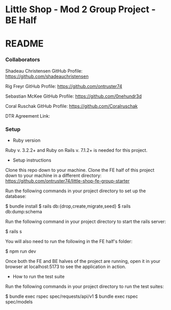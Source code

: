 # Little Shop - Mod 2 Group Project - BE Half

# README

### Collaborators

Shadeau Christensen
GitHub Profile: https://github.com/shadeauchristensen

Rig Freyr
GitHub Profile: https://github.com/ontruster74

Sebastian McKee
GitHub Profile: https://github.com/0nehundr3d

Coral Ruschak
GitHub Profile: https://github.com/Coralruschak

DTR Agreement Link: 

### Setup

* Ruby version

Ruby v. 3.2.2+ and Ruby on Rails v. 7.1.2+ is needed for this project.

* Setup instructions
  
Clone this repo down to your machine.
Clone the FE half of this project down to your machine in a different directory: https://github.com/ontruster74/little-shop-fe-group-starter

Run the following commands in your project directory to set up the database:

  $ bundle install
  $ rails db:{drop,create,migrate,seed}
  $ rails db:dump:schema

Run the following command in your project directory to start the rails server:

  $ rails s

You will also need to run the following in the FE half's folder:

  $ npm run dev

Once both the FE and BE halves of the project are running, open it in your browser at localhost:5173 to see the application in action.

* How to run the test suite

Run the following commands in your project directory to run the test suites:

  $ bundle exec rspec spec/requests/api/v1
  $ bundle exec rspec spec/models


